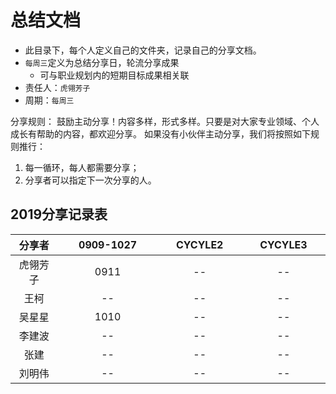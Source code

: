 # 总结文档
- 此目录下，每个人定义自己的文件夹，记录自己的分享文档。
- `每周三`定义为总结分享日，轮流分享成果
    - 可与职业规划内的短期目标成果相关联
- 责任人：`虎翎芳子`
- 周期：`每周三`

<style>
table {
  text-align: center;
}

table thead th:first-child {
  width: 15%;
}
</style>

分享规则： 鼓励主动分享！内容多样，形式多样。只要是对大家专业领域、个人成长有帮助的内容，都欢迎分享。
如果没有小伙伴主动分享，我们将按照如下规则推行：
1. 每一循环，每人都需要分享；
2. 分享者可以指定下一次分享的人。

## 2019分享记录表

分享者|0909-1027|CYCYLE2|CYCYLE3|
---|----|---|---
虎翎芳子|0911|--|--|
王柯|--|--|--|
吴星星|1010|--|--|
李建波|--|--|--|
张建|--|--|--|
刘明伟|--|--|--|
